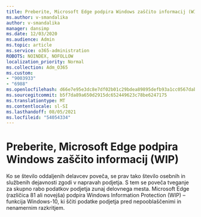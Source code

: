 ```yaml
---
title: Preberite, Microsoft Edge podpira Windows zaščito informacij (WIP)
ms.author: v-smandalika
author: v-smandalika
manager: dansimp
ms.date: 12/03/2020
ms.audience: Admin
ms.topic: article
ms.service: o365-administration
ROBOTS: NOINDEX, NOFOLLOW
localization_priority: Normal
ms.collection: Adm_O365
ms.custom:
- "9003933"
- "6988"
ms.openlocfilehash: d66e7e95e3dc8e7df02b01c29bdea89895defb93a1cc0567dabc3914a8af22f6
ms.sourcegitcommit: b5f7da89a650d2915dc652449623c78be6247175
ms.translationtype: MT
ms.contentlocale: sl-SI
ms.lasthandoff: 08/05/2021
ms.locfileid: "54054334"
---
```

# <a name="learn-how-microsoft-edge-supports-windows-information-protection-wip"></a>Preberite, Microsoft Edge podpira Windows zaščito informacij (WIP)

Ko se število oddaljenih delavcev poveča, se prav tako število osebnih in službenih dejavnosti zgodi v napravah podjetja. S tem se poveča tveganje za skupno rabo podatkov podjetja zunaj delovnega mesta. Microsoft Edge (različica 81 ali novejša) podpira Windows Information Protection (WIP) – funkcija Windows-10, ki ščiti podatke podjetja pred nepooblaščenimi in nenamernim razkritjem.
